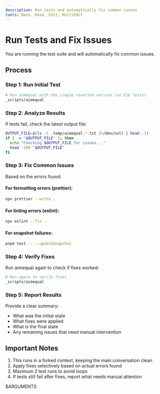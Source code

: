 ```yaml
---
description: Run tests and automatically fix common issues
tools: Bash, Read, Edit, MultiEdit
---
```


# Run Tests and Fix Issues

You are running the test suite and will automatically fix common issues.

## Process

### Step 1: Run Initial Test

```bash
# Run aimequal with the simple reverted version (no E2E tests)
_scripts/aimequal
```

### Step 2: Analyze Results

If tests fail, check the latest output file:

```bash
OUTPUT_FILE=$(ls -t .temp/aimequal.*.txt 2>/dev/null | head -1)
if [ -n "$OUTPUT_FILE" ]; then
  echo "Checking $OUTPUT_FILE for issues..."
  head -100 "$OUTPUT_FILE"
fi
```

### Step 3: Fix Common Issues

Based on the errors found:

#### For formatting errors (prettier):

```bash
npx prettier --write .
```

#### For linting errors (eslint):

```bash
npx eslint --fix .
```

#### For snapshot failures:

```bash
pnpm test -- --updateSnapshot
```

### Step 4: Verify Fixes

Run aimequal again to check if fixes worked:

```bash
# Run again to verify fixes
_scripts/aimequal
```

### Step 5: Report Results

Provide a clear summary:

- What was the initial state
- What fixes were applied
- What is the final state
- Any remaining issues that need manual intervention

## Important Notes

1. This runs in a forked context, keeping the main conversation clean
2. Apply fixes selectively based on actual errors found
3. Maximum 2 test runs to avoid loops
4. If tests still fail after fixes, report what needs manual attention

$ARGUMENTS
